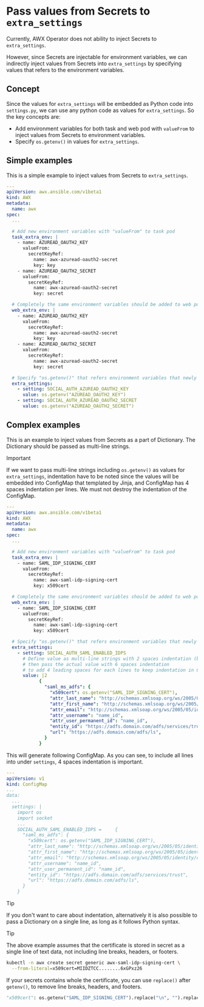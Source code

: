 # Pass values from Secrets to `extra_settings`

Currently, AWX Operator does not ability to inject Secrets to `extra_settings`.

However, since Secrets are injectable for environment variables, we can indirectly inject values from Secrets into `extra_settings` by specifying values that refers to the environment variables.

## Concept

Since the values for `extra_settings` will be embedded as Python code into `settings.py`, we can use any python code as values for `extra_settings`. So the key concepts are:

- Add environment variables for both task and web pod with `valueFrom` to inject values from Secrets to environment variables.
- Specify `os.getenv()` in values for `extra_settings`.

## Simple examples

This is a simple example to inject values from Secrets to `extra_settings`.

```yaml
---
apiVersion: awx.ansible.com/v1beta1
kind: AWX
metadata:
  name: awx
spec:
  ...

  # Add new environment variables with "valueFrom" to task pod
  task_extra_env: |
    - name: AZUREAD_OAUTH2_KEY
      valueFrom:
        secretKeyRef:
          name: awx-azuread-oauth2-secret
          key: key
    - name: AZUREAD_OAUTH2_SECRET
      valueFrom:
        secretKeyRef:
          name: awx-azuread-oauth2-secret
          key: secret

  # Completely the same environment variables should be added to web pod
  web_extra_env: |
    - name: AZUREAD_OAUTH2_KEY
      valueFrom:
        secretKeyRef:
          name: awx-azuread-oauth2-secret
          key: key
    - name: AZUREAD_OAUTH2_SECRET
      valueFrom:
        secretKeyRef:
          name: awx-azuread-oauth2-secret
          key: secret

  # Specify "os.getenv()" that refers environment variables that newly added above
  extra_settings:
    - setting: SOCIAL_AUTH_AZUREAD_OAUTH2_KEY
      value: os.getenv("AZUREAD_OAUTH2_KEY")
    - setting: SOCIAL_AUTH_AZUREAD_OAUTH2_SECRET
      value: os.getenv("AZUREAD_OAUTH2_SECRET")
```

## Complex examples

This is an example to inject values from Secrets as a part of Dictionary. The Dictionary should be passed as multi-line strings.

> [!IMPORTANT]
> If we want to pass multi-line strings including `os.getenv()` as values for `extra_settings`, indentation have to be noted since the values will be embedded into ConfigMap that templated by Jinja, and ConfigMap has 4 spaces indentation per lines. We must not destroy the indentation of the ConfigMap.

```yaml
---
apiVersion: awx.ansible.com/v1beta1
kind: AWX
metadata:
  name: awx
spec:
  ...

  # Add new environment variables with "valueFrom" to task pod
  task_extra_env: |
    - name: SAML_IDP_SIGNING_CERT
      valueFrom:
        secretKeyRef:
          name: awx-saml-idp-signing-cert
          key: x509cert

  # Completely the same environment variables should be added to web pod
  web_extra_env: |
    - name: SAML_IDP_SIGNING_CERT
      valueFrom:
        secretKeyRef:
          name: awx-saml-idp-signing-cert
          key: x509cert

  # Specify "os.getenv()" that refers environment variables that newly added above
  extra_settings:
    - setting: SOCIAL_AUTH_SAML_ENABLED_IDPS 
      # Define value as multi-line strings with 2 spaces indentation (by "|2"),
      # then pass the actual value with 6 spaces indentation
      # to add 4 leading spaces for each lines to keep indentation in ConfigMap correctly
      value: |2
            {
              "saml_ms_adfs": {
                "x509cert": os.getenv("SAML_IDP_SIGNING_CERT"),
                "attr_last_name": "http://schemas.xmlsoap.org/ws/2005/05/identity/claims/surname",
                "attr_first_name": "http://schemas.xmlsoap.org/ws/2005/05/identity/claims/givenname",
                "attr_email": "http://schemas.xmlsoap.org/ws/2005/05/identity/claims/emailaddress",
                "attr_username": "name_id",
                "attr_user_permanent_id": "name_id",
                "entity_id": "https://adfs.domain.com/adfs/services/trust",
                "url": "https://adfs.domain.com/adfs/ls",
              }
            }
```

This will generate following ConfigMap. As you can see, to include all lines into under `settings`, 4 spaces indentation is important.

```yaml
---
apiVersion: v1
kind: ConfigMap
...
data:
  ...
  settings: |
    import os
    import socket
    ...
    SOCIAL_AUTH_SAML_ENABLED_IDPS =     {
      "saml_ms_adfs": {
        "x509cert": os.getenv("SAML_IDP_SIGNING_CERT"),
        "attr_last_name": "http://schemas.xmlsoap.org/ws/2005/05/identity/claims/surname",
        "attr_first_name": "http://schemas.xmlsoap.org/ws/2005/05/identity/claims/givenname",
        "attr_email": "http://schemas.xmlsoap.org/ws/2005/05/identity/claims/emailaddress",
        "attr_username": "name_id",
        "attr_user_permanent_id": "name_id",
        "entity_id": "https://adfs.domain.com/adfs/services/trust",
        "url": "https://adfs.domain.com/adfs/ls",
      }
    }
```

> [!TIP]
> If you don't want to care about indentation, alternatively it is also possible to pass a Dictionary on a single line, as long as it follows Python syntax.

> [!TIP]
> The above example assumes that the certificate is stored in secret as a single line of text data, not including line breaks, headers, or footers.
>
> ```bash
> kubectl -n awx create secret generic awx-saml-idp-signing-cert \
>   --from-literal=x509cert=MIIDZTCC........6xGPxz26
> ```
>
> If your secrets contains whole the certificate, you can use `replace()` after `getenv()`, to remove line breaks, headers, and footers.
>
> ```python
> "x509cert": os.getenv("SAML_IDP_SIGNING_CERT").replace("\n", "").replace("-----BEGIN CERTIFICATE-----", "").replace("-----END CERTIFICATE----", ""),
> ```
